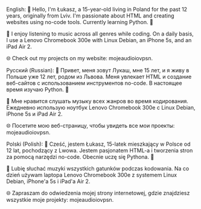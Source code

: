 English:
👋 Hello, I'm Łukasz, a 15-year-old living in Poland for the past 12 years, originally from Lviv. I'm passionate about HTML and creating websites using no-code tools. Currently learning Python. 🐍

🚀 I enjoy listening to music across all genres while coding. On a daily basis, I use a Lenovo Chromebook 300e with Linux Debian, an iPhone 5s, and an iPad Air 2.

🌐 Check out my projects on my website: mojeaudioiovpsn.

Русский (Russian):
👋 Привет, меня зовут Лукаш, мне 15 лет, и я живу в Польше уже 12 лет, родом из Львова. Меня увлекает HTML и создание веб-сайтов с использованием инструментов no-code. В настоящее время изучаю Python. 🐍

🚀 Мне нравится слушать музыку всех жанров во время кодирования. Ежедневно использую ноутбук Lenovo Chromebook 300e с Linux Debian, iPhone 5s и iPad Air 2.

🌐 Посетите мою веб-страницу, чтобы увидеть все мои проекты: mojeaudioiovpsn.

Polski (Polish):
👋 Cześć, jestem Łukasz, 15-latek mieszkający w Polsce od 12 lat, pochodzący z Lwowa. Jestem pasjonatem HTML-a i tworzenia stron za pomocą narzędzi no-code. Obecnie uczę się Pythona. 🐍

🚀 Lubię słuchać muzyki wszystkich gatunków podczas kodowania. Na co dzień używam laptopa Lenovo Chromebook 300e z systemem Linux Debian, iPhone'a 5s i iPad'a Air 2.

🌐 Zapraszam do odwiedzenia mojej strony internetowej, gdzie znajdziesz wszystkie moje projekty: mojeaudioiovpsn.
